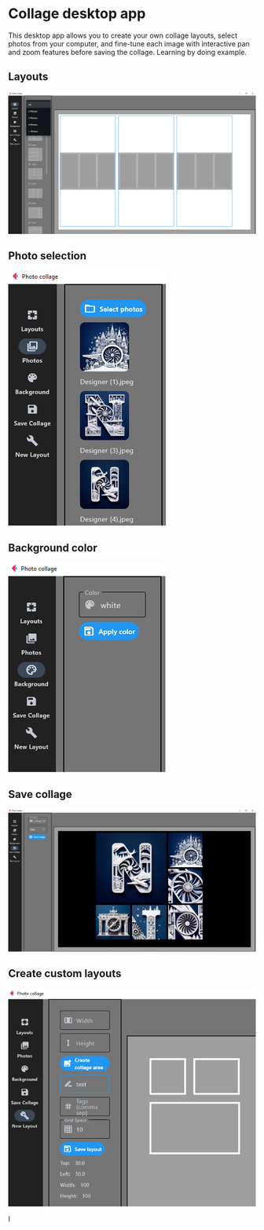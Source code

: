 # Collage desktop app

This desktop app allows you to create your own collage layouts, select photos from your computer, and fine-tune each image with interactive pan and zoom features before saving the collage. Learning by doing example.

## Layouts
![alt text](.\assets\image-1.png)

## Photo selection
![alt text](.\assets\image-2.png)

## Background color
![alt text](.\assets\image-3.png)

## Save collage
![alt text](.\assets\image.png)

## Create custom layouts
![alt text](.\assets\image-5.png)





I